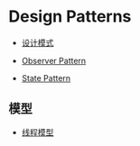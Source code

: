 # Design Patterns

- [设计模式](https://zh.wikipedia.org/wiki/%E8%AE%BE%E8%AE%A1%E6%A8%A1%E5%BC%8F_(%E8%AE%A1%E7%AE%97%E6%9C%BA))

- [Observer Pattern](observer-pattern.md)
- [State Pattern](state-pattern.md)

## 模型

- [线程模型](https://my.oschina.net/u/1024107/blog/752025)
